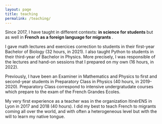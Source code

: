 ```yaml
---
layout: page
title: teaching
permalink: /teaching/
---
```


Since 2017, I have taught in different contexts: <b> in science for students </b> but as well in <b>French as a foreign language for migrants </b>.

I gave math lectures and exercices correction to students in their first-year Bachelor of Biology (32 hours, in 2021). I also taught Python to students in their third-year of Bachelor in Physics. More precisely, I was responsible of the lectures and hand-on sessions that I prepared on my own (16 hours, in 2022).

Previously, I have been an Examiner in Mathematics and Physics to first and second-year students in Preparatory Class in Physics (40 hours, in 2019-2020). Preparatory Class correspond to intensive undergratudate courses which prepare to the exam of the French Grandes Ecoles.

My very first experience as a teacher was in the organization ItinérENS in Lyon in 2017 and 2018 (40 hours). I did my best to teach French to migrants coming all over the world, and with often a heterogeneous level but with the will to learn my native tongue.
    
